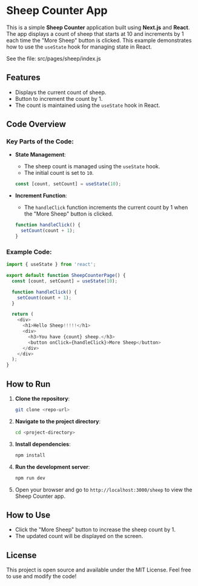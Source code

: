 # Sheep Counter App

This is a simple **Sheep Counter** application built using **Next.js** and **React**. The app displays a count of sheep that starts at 10 and increments by 1 each time the "More Sheep" button is clicked. This example demonstrates how to use the `useState` hook for managing state in React.

See the file: src/pages/sheep/index.js

## Features
- Displays the current count of sheep.
- Button to increment the count by 1.
- The count is maintained using the `useState` hook in React.

## Code Overview

### Key Parts of the Code:
- **State Management**: 
  - The sheep count is managed using the `useState` hook. 
  - The initial count is set to `10`.
  
  ```js
  const [count, setCount] = useState(10);
  ```

- **Increment Function**:
  - The `handleClick` function increments the current count by 1 when the "More Sheep" button is clicked.
  
  ```js
  function handleClick() {
    setCount(count + 1);
  }
  ```

### Example Code:
```js
import { useState } from 'react';

export default function SheepCounterPage() {
  const [count, setCount] = useState(10);

  function handleClick() {
    setCount(count + 1);
  }

  return (
    <div>
      <h1>Hello Sheep!!!!!</h1>
      <div>
        <h3>You have {count} sheep.</h3>
        <button onClick={handleClick}>More Sheep</button>
      </div>
    </div>
  );
}
```

## How to Run

1. **Clone the repository**:
   ```bash
   git clone <repo-url>
   ```

2. **Navigate to the project directory**:
   ```bash
   cd <project-directory>
   ```

3. **Install dependencies**:
   ```bash
   npm install
   ```

4. **Run the development server**:
   ```bash
   npm run dev
   ```

5. Open your browser and go to `http://localhost:3000/sheep` to view the Sheep Counter app.

## How to Use
- Click the "More Sheep" button to increase the sheep count by 1.
- The updated count will be displayed on the screen.

## License
This project is open source and available under the MIT License. Feel free to use and modify the code!